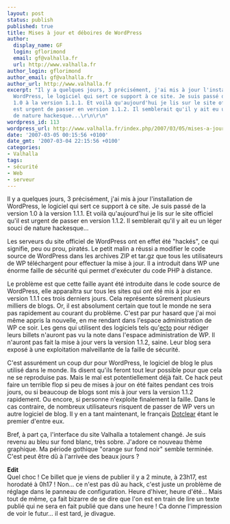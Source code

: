 ```yaml
---
layout: post
status: publish
published: true
title: Mises à jour et déboires de WordPress
author:
  display_name: GF
  login: gflorimond
  email: gf@valhalla.fr
  url: http://www.valhalla.fr
author_login: gflorimond
author_email: gf@valhalla.fr
author_url: http://www.valhalla.fr
excerpt: "Il y a quelques jours, 3 précisément, j'ai mis à jour l'installation de
  WordPress, le logiciel qui sert ce support à ce site. Je suis passé de la version
  1.0 à la version 1.1.1. Et voilà qu'aujourd'hui je lis sur le site officiel qu'il
  est urgent de passer en version 1.1.2. Il semblerait qu'il y ait eu un léger souci
  de nature hackesque...\r\n\r\n"
wordpress_id: 113
wordpress_url: http://www.valhalla.fr/index.php/2007/03/05/mises-a-jour-et-deboires-de-wordpress/
date: '2007-03-05 00:15:56 +0100'
date_gmt: '2007-03-04 22:15:56 +0100'
categories:
- Valhalla
tags:
- sécurité
- Web
- serveur
---
```

<p>Il y a quelques jours, 3 précisément, j'ai mis à jour l'installation de WordPress, le logiciel qui sert ce support à ce site. Je suis passé de la version 1.0 à la version 1.1.1. Et voilà qu'aujourd'hui je lis sur le site officiel qu'il est urgent de passer en version 1.1.2. Il semblerait qu'il y ait eu un léger souci de nature hackesque...</p>
<p><a id="more"></a><a id="more-113"></a></p>
<p>Les serveurs du site officiel de WordPress ont en effet été "hackés", ce qui signifie, peu ou prou, piratés. Le petit malin a réussi a modifier le code source de WordPress dans les archives ZIP et tar.gz que tous les utilisateurs de WP téléchargent pour effectuer la mise à jour. Il a introduit dans WP une énorme faille de sécurité qui permet d'exécuter du code PHP à distance.</p>
<p>Le problème est que cette faille ayant été introduite dans le code source de WordPress, elle apparaîtra sur tous les sites qui ont été mis à jour en version 1.1.1 ces trois derniers jours. Cela représente sûrement plusieurs milliers de blogs. Or, il est absolument certain que tout le monde ne sera pas rapidement au courant du problème. C'est par pur hasard que j'ai moi même appris la nouvelle, en me rendant dans l'espace administration de WP ce soir. Les gens qui utilisent des logiciels tels qu'<a href="http://ecto.kung-foo.tv/">ecto</a> pour rédiger leurs billets n'auront pas vu la note dans l'espace administration de WP. Il n'auront pas fait la mise à jour vers la version 1.1.2, saine. Leur blog sera exposé à une exploitation malveillante de la faille de sécurité.</p>
<p>C'est assurément un coup dur pour WordPress, le logiciel de blog le plus utilisé dans le monde. Ils disent qu'ils feront tout leur possible pour que cela ne se reproduise pas. Mais le mal est potentiellement déjà fait. Ce hack peut faire un terrible flop si peu de mises à jour on été faites pendant ces trois jours, ou si beaucoup de blogs sont mis à jour vers la version 1.1.2 rapidement. Ou encore, si personne n'exploite finalement la faille. Dans le cas contraire, de nombreux utilisateurs risquent de passer de WP vers un autre logiciel de blog. Il y en a tant maintenant, le français <a href="http://www.dotclear.net/">Dotclear</a> étant le premier d'entre eux.</p>
<p>Bref, à part ça, l'interface du site Valhalla a totalement changé. Je suis revenu au bleu sur fond blanc, très sobre. J'adore ce nouveau thème graphique. Ma période gothique "orange sur fond noir" semble terminée. C'est peut être dû à l'arrivée des beaux jours ?</p>
<p><strong>Edit</strong><br />
Quel choc ! Ce billet que je viens de publier il y a 2 minute, à 23h17, est horodaté à 0h17 ! Non... ce n'est pas dû au hack, c'est juste un problème de réglage dans le panneau de configuration. Heure d'hiver, heure d'été... Mais tout de même, ça fait bizarre de se dire que l'on est en train de lire un texte publié qui ne sera en fait publié que dans une heure ! Ca donne l'impression de voir le futur... il est tard, je divague.</p>
